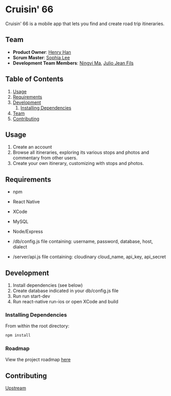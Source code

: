 # Cruisin' 66

Cruisin' 66 is a mobile app that lets you find and create road trip itineraries. 

## Team

- **Product Owner**: [Henry Han](https://github.com/PotatoEater0127)
- **Scrum Master**: [Sophia Lee](https://github.com/soph915)
- **Development Team Members**: [Ningyi Ma](https://github.com/ningyima), [Julio Jean Fils](https://github.com/juliofihdeldev) 

## Table of Contents

1.  [Usage](#Usage)
1.  [Requirements](#requirements)
1.  [Development](#development)
    1.  [Installing Dependencies](#installing-dependencies)
1.  [Team](#team)
1.  [Contributing](#contributing)

## Usage

1. Create an account
2. Browse all itineraries, exploring its various stops and photos and commentary from other users. 
3. Create your own itinerary, customizing with stops and photos.

## Requirements

- npm
- React Native
- XCode
- MySQL
- Node/Express

- /db/config.js file containing: username, password, database, host, dialect
- /server/api.js file containing: cloudinary cloud_name, api_key, api_secret 


## Development

1. Install dependencies (see below)
2. Create database indicated in your db/config.js file
3. Run run start-dev 
4. Run react-native run-ios or open XCode and build

### Installing Dependencies

From within the root directory:

```sh
npm install
```

### Roadmap

View the project roadmap [here](https://github.com/Studio-M4/Cruisin-66/pulls)

## Contributing

[Upstream](https://github.com/Studio-M4/Cruisin-66)

